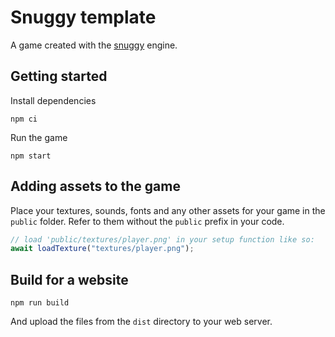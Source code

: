# Snuggy template

A game created with the [snuggy](https://github.com/patrickswijgman/snuggy) engine.

## Getting started

Install dependencies

```shell
npm ci
```

Run the game

```shell
npm start
```

## Adding assets to the game

Place your textures, sounds, fonts and any other assets for your game in the `public` folder. Refer to them without the `public` prefix in your code.

```typescript
// load 'public/textures/player.png' in your setup function like so:
await loadTexture("textures/player.png");
```

## Build for a website

```shell
npm run build
```

And upload the files from the `dist` directory to your web server.
